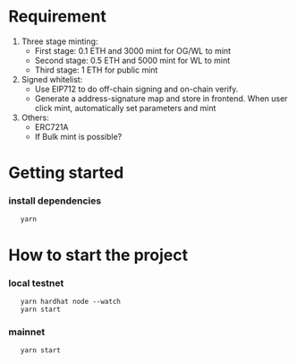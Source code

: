 # Requirement

1. Three stage minting:
   - First stage: 0.1 ETH and 3000 mint for OG/WL to mint
   - Second stage: 0.5 ETH and 5000 mint for WL to mint
   - Third stage: 1 ETH for public mint
2. Signed whitelist:
   - Use EIP712 to do off-chain signing and on-chain verify.
   - Generate a address-signature map and store in frontend. When user click mint, automatically set parameters and mint
3. Others:
   - ERC721A
   - If Bulk mint is possible?

# Getting started

### install dependencies

```
   yarn
```

# How to start the project

### local testnet

```
   yarn hardhat node --watch
   yarn start
```

### mainnet

```
   yarn start
```
